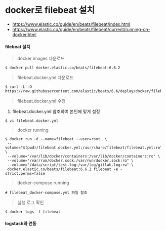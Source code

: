 docker로 filebeat 설치
======================

-	https://www.elastic.co/guide/en/beats/filebeat/index.html
-	https://www.elastic.co/guide/en/beats/filebeat/current/running-on-docker.html

#### filebeat 설치

> docker images 다운로드

```
$ docker pull docker.elastic.co/beats/filebeat:6.6.2
```

> filebeat.docker.yml 다운로드

```
$ curl -L -O https://raw.githubusercontent.com/elastic/beats/6.6/deploy/docker/filebeat.docker.yml
```

> filebeat.docker.yml 수정

1.	filebeat.docker.yml 참조하여 본인에 맞게 설정

```
$ vi filebeat.docker.yml
```

> docker running

```
$ docker run -d --name=filebeat --user=root  \
 --volume="$(pwd)/filebeat.docker.yml:/usr/share/filebeat/filebeat.yml:ro" \
 --volume="/var/lib/docker/containers:/var/lib/docker/containers:ro" \
 --volume="/var/run/docker.sock:/var/run/docker.sock:ro" \
 --volume="/data/script/test.log:/var/log/gitlab.log:rw" \
 docker.elastic.co/beats/filebeat:6.6.2 filebeat -e -strict.perms=false
```

> docker-compose running

```
# filebeat_docker-compose.yml 파일 참조
```

> 실행 로그 확인

```
$ docker logs -f filebeat
```

#### logstash와 연동
